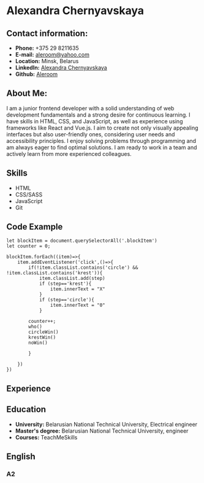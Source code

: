 # Alexandra Chernyavskaya

## Contact information:
* **Phone:** +375 29 8211635
* **E-mail:** aleroom@yahoo.com
* **Location:** Minsk, Belarus
* **LinkedIn:** [Alexandra Chernyavskaya](адрес "https://www.linkedin.com/in/alexandra-cherniavskaya-615a14238/")
* **Github:** [Aleroom](адрес "https://github.com/aleroom")

## About Me:
I am a junior frontend developer with a solid understanding of web development fundamentals and a strong desire for continuous learning. I have skills in HTML, CSS, and JavaScript, as well as experience using frameworks like React and Vue.js. I aim to create not only visually appealing interfaces but also user-friendly ones, considering user needs and accessibility principles. I enjoy solving problems through programming and am always eager to find optimal solutions. I am ready to work in a team and actively learn from more experienced colleagues.

## Skills
* HTML
* CSS/SASS
* JavaScript
* Git

## Code Example
```
let blockItem = document.querySelectorAll('.blockItem')
let counter = 0;

blockItem.forEach((item)=>{
    item.addEventListener('click',()=>{
        if(!item.classList.contains('circle') && !item.classList.contains('krest')){
            item.classList.add(step)
            if (step=='krest'){
                item.innerText = "X"
            }
            if (step=='circle'){
                item.innerText = "0"
            }

        counter++;
        who()
        circleWin()
        krestWin()
        noWin()

        }
        
    })
})
```

## Experience

## Education
*  **University:** Belarusian National Technical University, Electrical engineer
* **Master's degree:** Belarusian National Technical University, engineer
* **Courses:** TeachMeSkills

## English
### A2 